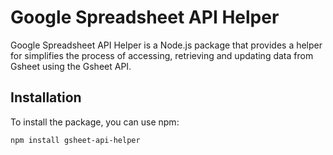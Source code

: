 # Google Spreadsheet API Helper

Google Spreadsheet API Helper is a Node.js package that provides a helper for simplifies the process of accessing, retrieving and updating data from Gsheet using the Gsheet API.

## Installation

To install the package, you can use npm:

```bash
npm install gsheet-api-helper
```

